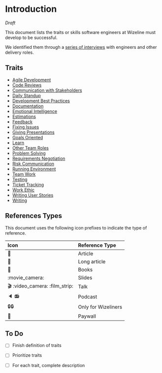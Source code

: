 # Introduction

_Draft_

This document lists the traits or skills software engineers at Wizeline must develop to be successful.

We identified them through a [series of interviews](methodology.md) with engineers and other delivery roles.

## Traits

* [Agile Development](agile.md)
* [Code Reviews](code-reviews.md)
* [Communication with Stakeholders](communication-with-stakeholders.md)
* [Daily Standup](standup.md)
* [Development Best Practices](best-practices.md)
* [Documentation](documentation.md)
* [Emotional Intelligence](emotional-intelligence.md)
* [Estimations](estimations.md)
* [Feedback](feedback.md)
* [Fixing Issues](troubleshooting.md)
* [Giving Presentations](giving-presentations.md)
* [Goals Oriented](goals-oriented.md)
* [Learn](learn.md)
* [Other Team Roles](other-team-roles.md)
* [Problem Solving](solve-problems.md)
* [Requirements Negotiation](requirements-negotiation.md)
* [Risk Communication](risk-communication.md)
* [Running Environment](running-environment.md)
* [Team Work](working-with-a-team.md)
* [Testing](testing.md)
* [Ticket Tracking](ticket-tracking.md)
* [Work Ethic](work-ethic.md)
* [Writing User Stories](writing-user-stories.md)
* [Writing](writing.md)

## References Types

This document uses the following icon prefixes to indicate the type of reference.

| Icon | Reference Type |
| :--- | :--- |
| :memo: | Article |
| :notebook: | Long article |
| :book: | Books |
| :movie\_camera: | Slides |
| :clapper: :video\_camera: :film\_strip: | Talk |
| :speaker: :radio: | Podcast |
| 🔒:lock: | Only for Wizeliners |
| :money_with_wings: | Paywall |

## To Do

* [ ] Finish definition of traits
* [ ] Prioritize traits
* [ ] For each trait, complete description

